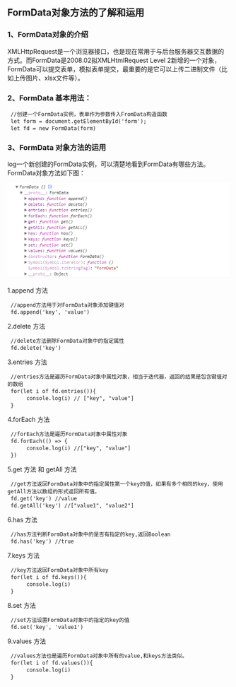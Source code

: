 ## FormData对象方法的了解和运用

### 1、FormData对象的介绍

XMLHttpRequest是一个浏览器接口，也是现在常用于与后台服务器交互数据的方式。而FormData是2008.02拟XMLHtmlRequest Level 2新增的一个对象，FormData可以提交表单，模拟表单提交，最重要的是它可以上传二进制文件（比如上传图片、xlsx文件等）。

### 2、FormData 基本用法：

     //创建一个FormData实例，表单作为参数传入FromData构造函数
     let form = document.getElementById('form');
     let fd = new FormData(form)


### 3、FormData 对象方法的运用

log一个新创建的FormData实例，可以清楚地看到FormData有哪些方法。FormData对象方法如下图：

![Image](./image/Image.png)              
               
1.append 方法

     //append方法用于对FormData对象添加键值对
     fd.append('key', 'value')

2.delete 方法

     //delete方法删除FormData对象中的指定属性
     fd.delete('key')
     
3.entries 方法

     //entries方法是遍历FormData对象中属性对象，相当于迭代器，返回的结果是包含键值对的数组
     for(let i of fd.entries()){
          console.log(i) // ["key", "value"]
     }

4.forEach 方法

     //forEach方法是遍历FormData对象中属性对象
     fd.forEach(() => {
          console.log(i) //["key", "value"]
     })
       
5.get 方法 和 getAll 方法

     //get方法返回FormData对象中的指定属性第一个key的值，如果有多个相同的key，使用getAll方法以数组的形式返回所有值。
     fd.get('key') //value
     fd.getAll('key') //["value1", "value2"]

6.has 方法

     //has方法判断FormData对象中的是否有指定的key,返回Boolean
     fd.has('key') //true

7.keys 方法

     //key方法返回FormData对象中所有key
     for(let i of fd.keys()){
          console.log(i) 
     }
     
8.set 方法

     //set方法设置FormData对象中的指定的key的值
     fd.set('key', 'value1')

9.values 方法

     //values方法也是遍历FormData对象中所有的value,和keys方法类似。
     for(let i of fd.values()){
          console.log(i) 
     }
          

